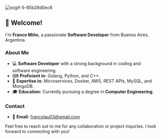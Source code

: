 
![ezgif-5-85b28d0ec6](https://github.com/francolautaro2/francolautaro2/assets/69493845/77ee11a2-879d-4cfe-9675-91bcaaa07422)

## 👋 Welcome!

I'm **Franco Miño**, a passionate **Software Developer** from Buenos Aires, Argentina.

### About Me

- 💻 **Software Developer** with a strong background in coding and software engineering.
- ⌨ **Proficient in:** Golang, Python, and C++.
- 🧠 **Expertise in:** Microservices, Docker, AWS, REST APIs, MySQL, and MongoDB.
- 🎓 **Education:** Currently pursuing a degree in **Computer Engineering**.

### Contact

- 📧 **Email:** [francolau03@gmail.com](mailto:francolau03@gmail.com)

Feel free to reach out to me for any collaboration or project inquiries. I look forward to connecting with you!

